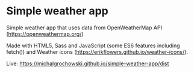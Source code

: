 # Simple weather app

Simple weather app that uses data from OpenWeatherMap API (https://openweathermap.org/)

Made with HTML5, Sass and JavaScript (some ES6 features including fetch()) and Weather icons (https://erikflowers.github.io/weather-icons/).

Live: https://michalgrochowski.github.io/simple-weather-app/dist
